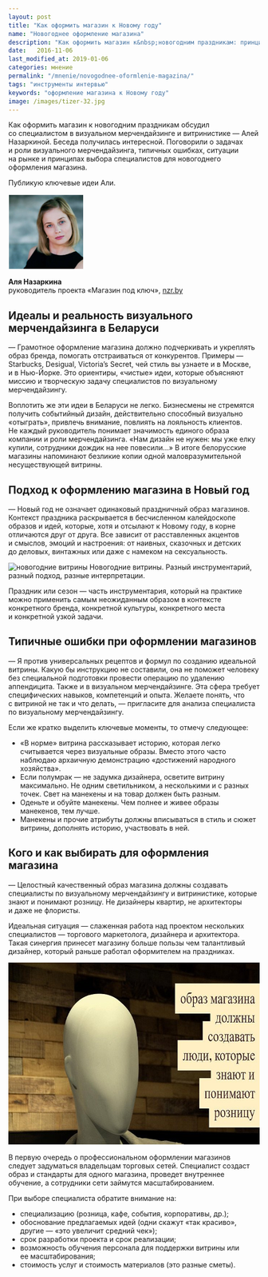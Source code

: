 ```yaml
---
layout: post
title: "Как оформить магазин к Новому году"
name: "Новогоднее оформление магазина"
description: "Как оформить магазин к&nbsp;новогодним праздникам: принципы оформления, типичные ошибки, рекомендации по&nbsp;выбору специалистов для новогоднего оформления магазина."
date:   2016-11-06
last_modified_at: 2019-01-06
categories: мнение
permalink: "/mnenie/novogodnee-oformlenie-magazina/"
tags: "инструменты интервью"
keywords: "оформление магазина к Новому году"
image: /images/tizer-32.jpg
---
```


<p>Как оформить магазин к&nbsp;новогодним праздникам обсудил со&nbsp;специалистом в&nbsp;визуальном мерчендайзинге и&nbsp;витринистике&nbsp;— Алей Назаркиной. Беседа получилась интересной. Поговорили о&nbsp;задачах и&nbsp;роли визуального мерчендайзинга, типичных ошибках, ситуации на&nbsp;рынке и&nbsp;принципах выбора специалистов для новогоднего оформления магазина.</p><!--more-->
<p>Публикую ключевые идеи Али.</p>


<div class="row">
    <div class="c-6">
       <p><img class="guest-image"  src="/images/newyear1.jpg" alt="Александра Назаркина" width="150" height="150"/></p>
                  <div class="person"><strong>Аля Назаркина</strong><br/>
 руководитель проекта «Магазин под ключ», <a href="http://nzr.by/?from=www.bartoshevich.by">nzr.by</a></div>

  </div>
    </div>



<h2>Идеалы и&nbsp;реальность визуального мерчендайзинга в&nbsp;Беларуси</h2>
<p>—&nbsp;Грамотное оформление магазина должно подчеркивать и&nbsp;укреплять образ бренда, помогать отстраиваться от&nbsp;конкурентов. Примеры&nbsp;— Starbucks, Desigual, Victoria’s Secret, чей стиль вы&nbsp;узнаете и&nbsp;в&nbsp;Москве, и&nbsp;в&nbsp;Нью-Йорке. Это ориентиры, «чистые» идеи, которые объясняют миссию и&nbsp;творческую задачу специалистов по&nbsp;визуальному мерчендайзингу.</p>
<p>Воплотить&nbsp;же эти идеи в&nbsp;Беларуси не&nbsp;легко. Бизнесмены не&nbsp;стремятся получить событийный дизайн, действительно способный визуально «отыграть», привлечь внимание, повлиять на&nbsp;лояльность клиентов. Не&nbsp;каждый руководитель понимает значимость единого образа компании и&nbsp;роли мерчендайзинга. «Нам дизайн не&nbsp;нужен: мы&nbsp;уже елку купили, сотрудники дождик на&nbsp;нее повесили...» В&nbsp;итоге белорусские магазины напоминают безликие копии одной маловразумительной несуществующей витрины.</p>
<h2>Подход к&nbsp;оформлению магазина в&nbsp;Новый год</h2>
<p>—&nbsp;Новый год не&nbsp;означает одинаковый праздничный образ магазинов. Контекст праздника раскрывается в&nbsp;бесчисленном калейдоскопе образов и&nbsp;идей, которые, хотя и&nbsp;отсылают к&nbsp;Новому году, в&nbsp;корне отличаются друг от&nbsp;друга. Все зависит от&nbsp;расставленных акцентов и&nbsp;смыслов, эмоций и&nbsp;настроения: от&nbsp;наивных, сказочных и&nbsp;детских до&nbsp;деловых, винтажных или даже с&nbsp;намеком на&nbsp;сексуальность.</p>
<div class="wtf1"><img src="https://res.cloudinary.com/bartoshevich/image/upload/q_auto,f_auto/v1540025279/newyear2.jpg" alt="новогодние витрины" width="695" height="576" class="img-responsive" />
Новогодние витрины. Разный инструментарий, разный подход, разные интерпретации.</div>
<p>Праздник или сезон&nbsp;— часть инструментария, который на&nbsp;практике можно применить самым неожиданным образом в&nbsp;контексте конкретного бренда, конкретной культуры, конкретного места и&nbsp;конкретной узкой задачи.</p>
<h2>Типичные ошибки при оформлении магазинов</h2>
<p>—&nbsp;Я&nbsp;против универсальных рецептов и&nbsp;формул по&nbsp;созданию идеальной витрины. Какую&nbsp;бы инструкцию не&nbsp;составили, она не&nbsp;поможет человеку без специальной подготовки провести операцию по&nbsp;удалению аппендицита. Также и&nbsp;в&nbsp;визуальном мерчендайзинге. Эта сфера требует специфических навыков, компетенций и&nbsp;опыта. Желаете понять, что с&nbsp;витриной не&nbsp;так и&nbsp;что делать,&nbsp;— пригласите для анализа специалиста по&nbsp;визуальному мерчендайзингу.</p>
<p>Если&nbsp;же кратко выделить ключевые моменты, то&nbsp;отмечу следующее:</p>
<ul>
	<li>«В&nbsp;норме» витрина рассказывает историю, которая легко считывается через визуальные образы. Вместо этого часто наблюдаю архаичную демонстрацию «достижений народного хозяйства».</li>
	<li>Если полумрак&nbsp;— не&nbsp;задумка дизайнера, осветите витрину максимально. Не&nbsp;одним светильником, а&nbsp;несколькими и&nbsp;с&nbsp;разных точек. Свет на&nbsp;манекены и&nbsp;на&nbsp;товар должен быть разным.</li>
	<li>Оденьте и&nbsp;обуйте манекены. Чем полнее и&nbsp;живее образы манекенов, тем лучше.</li>
	<li>Манекены и&nbsp;прочие атрибуты должны вписываться в&nbsp;стиль и&nbsp;сюжет витрины, дополнять историю, участвовать в&nbsp;ней.</li>
 </ul>
<h2>Кого и&nbsp;как выбирать для оформления магазина</h2>
<p>—&nbsp;Целостный качественный образ магазина должны создавать специалисты по&nbsp;визуальному мерчендайзингу и&nbsp;витринистике, которые знают и&nbsp;понимают розницу. Не&nbsp;дизайнеры квартир, не&nbsp;архитекторы и&nbsp;даже не&nbsp;флористы.</p>
<p>Идеальная ситуация&nbsp;— слаженная работа над проектом нескольких специалистов&nbsp;— торгового маркетолога, дизайнера и&nbsp;архитектора. Такая синергия принесет магазину больше пользы чем талантливый дизайнер, который раньше работал оформителем на&nbsp;праздниках.</p>
<p><img src="/images/newyear3.jpg" alt="образ магазина должны создавать специалисты по визуальному мерчендайзингу и витринистике" width="695" height="364" class="img-responsive"  /></p>
<p>В&nbsp;первую очередь о&nbsp;профессиональном оформлении магазинов следует задуматься владельцам торговых сетей. Специалист создаст образ и&nbsp;стандарты для одного магазина, проведет внутреннее обучение, а&nbsp;сотрудники сети займутся масштабированием.</p>
<p>При выборе специалиста обратите внимание&nbsp;на:</p>
<ul>
	<li>специализацию (розница, кафе, события, корпоративы, др.);</li>
	<li>обоснование предлагаемых идей (одни скажут «так красиво», другие&nbsp;— «это увеличит средний чек»);</li>
	<li>срок разработки проекта и&nbsp;срок реализации;</li>
	<li>возможность обучения персонала для поддержки витрины или ее&nbsp;масштабирования;</li>
	<li>стоимость услуг и&nbsp;стоимость материалов (это разные сметы).</li>
 </ul>
